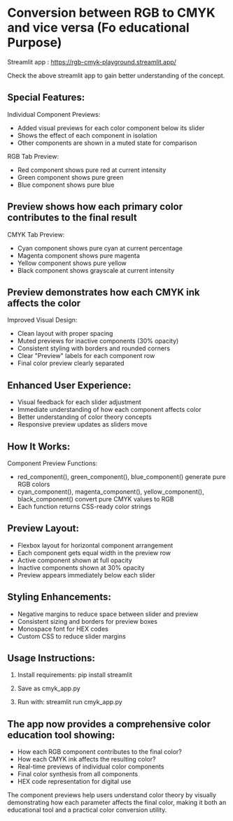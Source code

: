# Conversion between RGB to CMYK and vice versa (Fo educational Purpose)

Streamlit app : https://rgb-cmyk-playground.streamlit.app/

Check the above streamlit app to gain better understanding of the concept.

## Special Features:
Individual Component Previews:

- Added visual previews for each color component below its slider
- Shows the effect of each component in isolation
- Other components are shown in a muted state for comparison

RGB Tab Preview:

- Red component shows pure red at current intensity
- Green component shows pure green
- Blue component shows pure blue

## Preview shows how each primary color contributes to the final result

CMYK Tab Preview:

- Cyan component shows pure cyan at current percentage
- Magenta component shows pure magenta
- Yellow component shows pure yellow
- Black component shows grayscale at current intensity

## Preview demonstrates how each CMYK ink affects the color

Improved Visual Design:

- Clean layout with proper spacing
- Muted previews for inactive components (30% opacity)
- Consistent styling with borders and rounded corners
- Clear "Preview" labels for each component row
- Final color preview clearly separated

## Enhanced User Experience:

- Visual feedback for each slider adjustment
- Immediate understanding of how each component affects color
- Better understanding of color theory concepts
- Responsive preview updates as sliders move

## How It Works:
Component Preview Functions:

- red_component(), green_component(), blue_component() generate pure RGB colors
- cyan_component(), magenta_component(), yellow_component(), black_component() convert pure CMYK values to RGB
- Each function returns CSS-ready color strings

## Preview Layout:

- Flexbox layout for horizontal component arrangement
- Each component gets equal width in the preview row
- Active component shown at full opacity
- Inactive components shown at 30% opacity
- Preview appears immediately below each slider

## Styling Enhancements:

- Negative margins to reduce space between slider and preview
- Consistent sizing and borders for preview boxes
- Monospace font for HEX codes
- Custom CSS to reduce slider margins

## Usage Instructions:

1. Install requirements: pip install streamlit

2. Save as cmyk_app.py

3. Run with: streamlit run cmyk_app.py

## The app now provides a comprehensive color education tool showing:

- How each RGB component contributes to the final color?
- How each CMYK ink affects the resulting color?
- Real-time previews of individual color components
- Final color synthesis from all components
- HEX code representation for digital use

The component previews help users understand color theory by visually demonstrating how each parameter affects the final color, making it both an educational tool and a practical color conversion utility.

